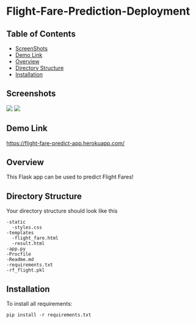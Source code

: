 # Flight-Fare-Prediction-Deployment

## Table of Contents
- [ScreenShots](#screenshots)
- [Demo Link](#demo-link)
- [Overview](#overview)
- [Directory Structure](#directory-structure)
- [Installation](#installation)


## Screenshots
<img src="https://user-images.githubusercontent.com/42676839/114577389-96458580-9c99-11eb-90aa-1df532a32363.png">
<img src="https://user-images.githubusercontent.com/42676839/114578307-65198500-9c9a-11eb-94aa-57ccab9bf1a4.png">


## Demo Link
https://flight-fare-predict-app.herokuapp.com/


## Overview
This Flask app can be used to predict Flight Fares!


## Directory Structure
Your directory structure should look like this
```
-static
  -styles.css
-templates
  -flight_fare.html
  -result.html
-app.py
-Procfile
-Readme.md
-requirements.txt
-rf_flight.pkl
```

## Installation

 To install all requirements:
 
`pip install -r requirements.txt`
